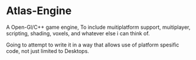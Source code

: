Atlas-Engine
============

A Open-Gl/C++ game engine, To include muitiplatform support, muitiplayer, scripting, shading, voxels, and whatever else i can think of. 

Going to attempt to write it in a way that allows use of platform spesific code, not just limited to Desktops.
